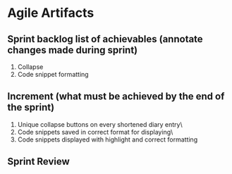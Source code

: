 # Agile Artifacts

## Sprint backlog list of achievables (annotate changes made during sprint)

1. Collapse
2. Code snippet formatting

## Increment (what must be achieved by the end of the sprint)

1. Unique collapse buttons on every shortened diary entry\
2. Code snippets saved in correct format for displaying\
3. Code snippets displayed with highlight and correct formatting

## Sprint Review
